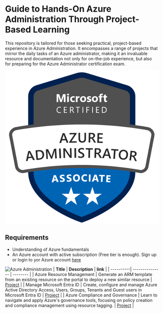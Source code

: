 # Guide to Hands-On Azure Administration Through Project-Based Learning 

This repository is tailored for those seeking practical, project-based experience in Azure Administration. It encompasses a range of projects that mirror the daily tasks of an Azure administrator, making it an invaluable resource and documentation not only for on-the-job experience, but also for preparing for the Azure Administrator certification exam.

![Azure Administration](static/azure-administrator-associate-600x600.png)

## Requirements
- Understanding of Azure fundamentals
- An Azure account with active subscription (Free tier is enough). Sign up or login to yor Azure account [here](https://azure.microsoft.com/en-us/free/)

![Azure Administration](https://img.shields.io/badge/Azure-Administration-blue)
| **Title** | **Description** | **link** |
| ----------| --------------- | -------- |
| Azure Resource Management | Generate an ARM template from an existing resource on the portal to deploy a new similar resource | [Project](./arm_template.md) |
| Manage Microsoft Entra ID  | Create, configure and manage Azure Active Directory Access, Users, Groups, Tenants and Guest users in Microsoft Entra ID | [Project](./entra_id.md) |
| Azure Compliance and Governance | Learn to navigate and apply Azure's governance tools, focusing on policy creation and compliance management using resource tagging. | [Project](./policy_compliance_with_tags.md) |

